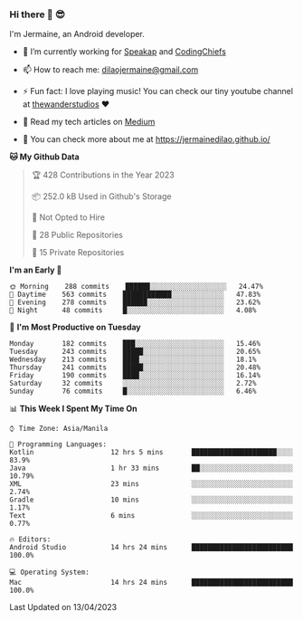 ### Hi there 👋 😎
I'm Jermaine, an Android developer.

- 🔭 I’m currently working for [Speakap](https://www.speakap.com/) and [CodingChiefs](https://codingchiefs.com/en/)

- 📫 How to reach me: dilaojermaine@gmail.com

- ⚡ Fun fact: I love playing music! You can check our tiny youtube channel at [thewanderstudios](https://www.youtube.com/thewanderstudios) ♥️

- 📖 Read my tech articles on [Medium](https://jermainedilao.medium.com/)

- 👀 You can check more about me at https://jermainedilao.github.io/

<!--
**jermainedilao/jermainedilao** is a ✨ _special_ ✨ repository because its `README.md` (this file) appears on your GitHub profile.

Here are some ideas to get you started:

- 🔭 I’m currently working on ...
- 🌱 I’m currently learning ...
- 👯 I’m looking to collaborate on ...
- 🤔 I’m looking for help with ...
- 💬 Ask me about ...
- 📫 How to reach me: ...
- 😄 Pronouns: ...
- ⚡ Fun fact: ...
-->

<!--START_SECTION:waka-->
**🐱 My Github Data** 

> 🏆 428 Contributions in the Year 2023
 > 
> 📦 252.0 kB Used in Github's Storage 
 > 
> 🚫 Not Opted to Hire
 > 
> 📜 28 Public Repositories 
 > 
> 🔑 15 Private Repositories  
 > 
**I'm an Early 🐤** 

```text
🌞 Morning    288 commits    ██████░░░░░░░░░░░░░░░░░░░   24.47% 
🌆 Daytime    563 commits    ████████████░░░░░░░░░░░░░   47.83% 
🌃 Evening    278 commits    ██████░░░░░░░░░░░░░░░░░░░   23.62% 
🌙 Night      48 commits     █░░░░░░░░░░░░░░░░░░░░░░░░   4.08%

```
📅 **I'm Most Productive on Tuesday** 

```text
Monday       182 commits    ███░░░░░░░░░░░░░░░░░░░░░░   15.46% 
Tuesday      243 commits    █████░░░░░░░░░░░░░░░░░░░░   20.65% 
Wednesday    213 commits    ████░░░░░░░░░░░░░░░░░░░░░   18.1% 
Thursday     241 commits    █████░░░░░░░░░░░░░░░░░░░░   20.48% 
Friday       190 commits    ████░░░░░░░░░░░░░░░░░░░░░   16.14% 
Saturday     32 commits     ░░░░░░░░░░░░░░░░░░░░░░░░░   2.72% 
Sunday       76 commits     █░░░░░░░░░░░░░░░░░░░░░░░░   6.46%

```


📊 **This Week I Spent My Time On** 

```text
⌚︎ Time Zone: Asia/Manila

💬 Programming Languages: 
Kotlin                   12 hrs 5 mins       █████████████████████░░░░   83.9% 
Java                     1 hr 33 mins        ██░░░░░░░░░░░░░░░░░░░░░░░   10.79% 
XML                      23 mins             ░░░░░░░░░░░░░░░░░░░░░░░░░   2.74% 
Gradle                   10 mins             ░░░░░░░░░░░░░░░░░░░░░░░░░   1.17% 
Text                     6 mins              ░░░░░░░░░░░░░░░░░░░░░░░░░   0.77%

🔥 Editors: 
Android Studio           14 hrs 24 mins      █████████████████████████   100.0%

💻 Operating System: 
Mac                      14 hrs 24 mins      █████████████████████████   100.0%

```


 Last Updated on 13/04/2023
<!--END_SECTION:waka-->
